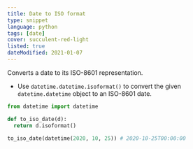```yaml
---
title: Date to ISO format
type: snippet
language: python
tags: [date]
cover: succulent-red-light
listed: true
dateModified: 2021-01-07
---
```


Converts a date to its ISO-8601 representation.

- Use `datetime.datetime.isoformat()` to convert the given `datetime.datetime` object to an ISO-8601 date.

```py
from datetime import datetime

def to_iso_date(d):
  return d.isoformat()

to_iso_date(datetime(2020, 10, 25)) # 2020-10-25T00:00:00
```
